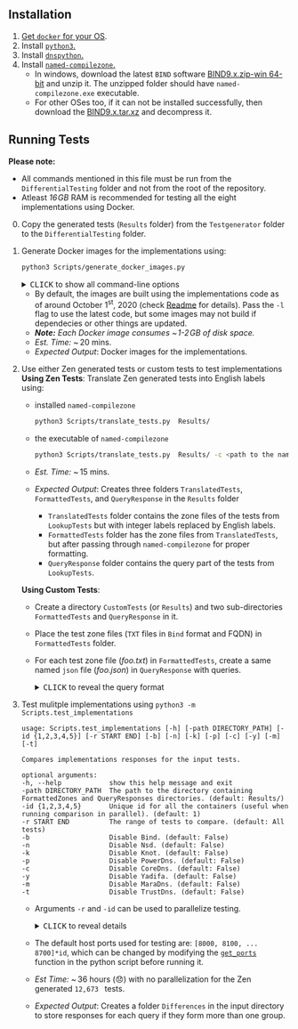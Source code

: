 ## Installation  

1. [Get `docker` for your OS](https://docs.docker.com/install).
2. Install [`python3`.](https://www.python.org/downloads/)
3. Install [`dnspython`.](https://pypi.org/project/dnspython/)
4. Install [`named-compilezone`.](https://command-not-found.com/named-compilezone)
    - In windows, download the latest `BIND` software [BIND9.x.zip-win 64-bit](https://www.isc.org/download/) and unzip it. The unzipped folder should have `named-compilezone.exe` executable. 
    - For other OSes too, if it can not be installed successfully, then download the [BIND9.x.tar.xz](https://www.isc.org/download/) and decompress it. 

## Running Tests

**Please note:**
- All commands mentioned in this file must be run from the `DifferentialTesting` folder and not from the root of the repository.
- Atleast _16&hairsp;GB_ RAM is recommended for testing all the eight implementations using Docker.


0. Copy the generated tests (`Results` folder) from the `Testgenerator` folder to the `DifferentialTesting` folder.
1. Generate Docker images for the implementations using:

    ```bash
    python3 Scripts/generate_docker_images.py 
    ```
    <details>
    <summary><kbd>CLICK</kbd> to show all command-line options</summary>

    ```
    usage: generate_docker_images.py [-h] [-l] [-b] [-n] [-k] [-p] [-c] [-y] [-m] [-t]

    optional arguments:
    -h, --help    show this help message and exit
    -l, --latest  Build the images using latest code. (default: False)
    -b            Disable Bind. (default: False)
    -n            Disable Nsd. (default: False)
    -k            Disable Knot. (default: False)
    -p            Disable PowerDns. (default: False)
    -c            Disable CoreDns. (default: False)
    -y            Disable Yadifa. (default: False)
    -m            Disable MaraDns. (default: False)
    -t            Disable TrustDns. (default: False)
    ```
    </details>

    - By default, the images are built using the implementations code as of around October 1<sup>st</sup>, 2020 (check [Readme](Implementations/README.md) for details). Pass the `-l` flag to use the latest code, but some images may not build if dependecies or other things are updated.
    - _**Note:** Each Docker image consumes  ~&hairsp;1-2&hairsp;GB of disk space._
    - _Est. Time:_ ~&thinsp;20 mins.
    - _Expected Output_: Docker images for the implementations.

2. Use either Zen generated tests or custom tests to test implementations<br>
    **Using Zen Tests**: Translate Zen generated tests into English labels using:
    -   installed `named-compilezone` 

        ```bash
        python3 Scripts/translate_tests.py  Results/
        ```
    -   the executable of `named-compilezone`

        ```bash
        python3 Scripts/translate_tests.py  Results/ -c <path to the named-compilezone executable>
        ```
    -   _Est. Time:_ ~&thinsp;15 mins.
    -   _Expected Output_: Creates three folders `TranslatedTests`, `FormattedTests`, and `QueryResponse` in the `Results` folder
        - `TranslatedTests` folder contains the zone files of the tests from `LookupTests` but with integer labels replaced by English labels.
        - `FormattedTests` folder has the zone files from `TranslatedTests`, but after passing through `named-compilezone` for proper formatting.
        - `QueryResponse` folder contains the query part of the tests from `LookupTests`. 

    **Using Custom Tests**:
    - Create a directory `CustomTests` (or `Results`) and two sub-directories `FormattedTests` and `QueryResponse` in it.
    - Place the test zone files (`TXT` files in `Bind` format and FQDN) in `FormattedTests` folder.
    - For each test zone file (_foo.txt_) in `FormattedTests`, create a same named `json` file (_foo.json_) in `QueryResponse` with queries.
    
        <details>
        <summary><kbd>CLICK</kbd> to reveal the query format</summary>
               
        ```json5
        {
            "Queries": [
                {
                    "Name": "campus.edu.",
                    "Type": "SOA"
                },
                {
                    "Name": "host1.campus.edu.",
                    "Type": "A"
                }
            ]          
        }
        ```
        
        </details>

3.  Test mulitple implementations using `python3 -m Scripts.test_implementations`
    ```
    usage: Scripts.test_implementations [-h] [-path DIRECTORY_PATH] [-id {1,2,3,4,5}] [-r START END] [-b] [-n] [-k] [-p] [-c] [-y] [-m] [-t]

    Compares implementations responses for the input tests.

    optional arguments:
    -h, --help            show this help message and exit
    -path DIRECTORY_PATH  The path to the directory containing FormattedZones and QueryResponses directories. (default: Results/)
    -id {1,2,3,4,5}       Unique id for all the containers (useful when running comparison in parallel). (default: 1)
    -r START END          The range of tests to compare. (default: All tests)
    -b                    Disable Bind. (default: False)
    -n                    Disable Nsd. (default: False)
    -k                    Disable Knot. (default: False)
    -p                    Disable PowerDns. (default: False)
    -c                    Disable CoreDns. (default: False)
    -y                    Disable Yadifa. (default: False)
    -m                    Disable MaraDns. (default: False)
    -t                    Disable TrustDns. (default: False)
    ```
    - Arguments `-r` and `-id` can be used to parallelize testing. 
        <details>

        <summary><kbd>CLICK</kbd> to reveal details</summary>

        - **Please note:** Parallelize with caution as each run can deal with eight containers. Do not parallelize if the RAM is less than _64&hairsp;GB_ when testing all eight implementations.
        - If there are `12,700` tests, then they can be split three-way as:
            ```
            python3 Scripts/test_implementations.py -id 1 -r 0    4000
            python3 Scripts/test_implementations.py -id 2 -r 4000 8000
            python3 Scripts/test_implementations.py -id 3 -r 8000 13000
            ```
        </details>
    - The default host ports used for testing are: `[8000, 8100, ... 8700]*id`, which can be changed by modifying the [`get_ports`](Scripts/test_implementations.py#L28) function in the python script before running it.
    - _Est Time:_ ~&thinsp;36 hours (&#x1F61E;) with no parallelization for the Zen generated `12,673 ` tests.
    -  _Expected Output_: Creates a folder `Differences` in the input directory to store responses for each query if they form more than one group.
